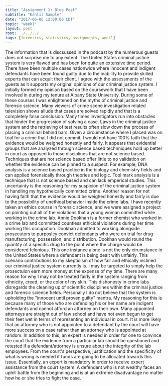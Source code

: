 ```yaml
---
title: "Assignment 1: Blog Post"
subtitle: "Kahlil Sample"
date: "2017-06-06 12:00:00 CDT"
topic: "week1"
layout: post
root: ../../../
tags: [forensics, statistics, assignments, week1]
---
```

 
 The information that is discsussed in the podcast by the numerous guests does not surprise me to any extent. The United States criminal justice system is very flawed and has been for quite an extensive time period. There have been multiple cases nationwide where innocent and indigent defendants have been found guilty due to the inability to provide skilled experts that can acquit their client. I agree with the assessments of the guests as it supports my original opinions of our criminal justice system. I initially formed my opinion based on the coursework that I have been involved in during my tenure at Albany State University. During some of these courses I was enlightened on the myths of criminal justice and forensic science. Many viewers of crime scene investigation related television shows allude that cases are solved rapidly and that is a completely false conclusion. Many times investigators run into obstacles that hinder the progression of solving a case. Laws in the criminal justice system and the retrieving of test results often slow down the process of placing a criminal behind bars.
 Given a circumstance where I placed was on trial for a crime that I did not commit, I would not have 100% faith that the evidence would be weighed honestly and fairly. It appears that evidential groups that are analyzed through science based technniques hold up better in court as opposed to those disciplines that are not science based. Techniques that are not science based offer little to no validation on whether the evidence can be pinned to a suspect. For example, DNA analysis is a science based practice in the biology and chemistry fields and can applied forensically through theories and logic. Tool mark analysis is a technique that is not science based and can lack emperical studies. This uncertainty is the reasoning for my suspicion of the criminal justice system in handling my hypotheically committed crime.
 Another reason for not having faith that the evidence would be weighed honestly and fairly is due to the possibility of unethical behavior inside the crime labs. I have recently taken an ethics course in forensic science, and we were assigned a project on pointing out all of the violations that a young woman committed while working in the crime lab. Annie Dookhan is a former chemist who worked in a crime lab and committed countless ethicical violations during her time working this occupation. Dookhan admitted to working alongside prosecutors to purposley convict defendants who were on trial for drug manufacturing, possession, and distribution. Dookhan would round the quantity of a specific drug to the point where the charge would be considered felonious. This one instance alone is not the only cirumstance in the United States where a defendant is being dealt with unfairly. This scenario contributions to my skepticism of how fair and ethically inclined our criminial justice system currently is. I may be targeted to simply help the prosectuion earn more money at the expense of my time. There are many reason for why I may not be treated fairly in the system ranging from ethnicity, creed, or the color of my skin. This dishonesty in crime labs disregards the cleaning up of scientific disciplines within the criminal justice and forensic science fields. 
 Personally I do not believe that the system is upholding the "innocent until proven guilty" mantra. My reasoning for this is because many of those who are defending his or her name are indigent defendants and cannot afford an attorney on their own. Many appointed attorneys are straight out of law school and have not even begun to get their feet wet in terms of representing an individual in court.  It is more likely that an attorney who is not appointed to a defendant by the court will have more success on a case rather than an attorney who is appointed at random. In addition to this, an expert is needed in order for one to convince the court that the evidence from a particular lab should be questioned and retested if a defendant/attorney is unsure about the integrity of the lab employees. From the court's perspective, justification and the specificity of what is wrong is needed if funds are going to be allocated towards this issue. Essentially, an expert is mandatory in order to receive expert assistance from the court system. A defendant who is not wealthy faces an uphill battle from the beginning and is at an extreme disadvantage no matter how he or she tries to fight the case.
